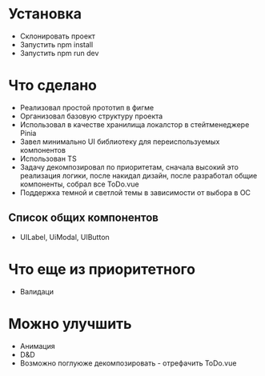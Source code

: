 # Установка

- Склонировать проект
- Запустить npm install
- Запустить npm run dev

# Что сделано

- Реализовал простой прототип в фигме
- Организовал базовую структуру проекта
- Использовал в качестве хранилища локалстор в стейтменеджере Pinia
- Завел минимально UI библиотеку для переиспользуемых компонентов
- Использован TS
- Задачу декомпозировал по приоритетам, сначала высокий это реализация логики, после накидал дизайн, после разработал общие компоненты, собрал все ToDo.vue
- Поддержка темной и светлой темы в зависимости от выбора в ОС

## Список общих компонентов

- UILabel, UiModal, UIButton

# Что еще из приоритетного

- Валидаци

# Можно улучшить

- Анимация
- D&D
- Возможно поглуюже декомпозировать - отрефачить ToDo.vue
